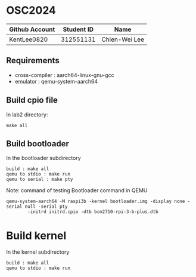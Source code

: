 # OSC2024

| Github Account | Student ID | Name          |
|----------------|------------|---------------|
| KentLee0820    | 312551131  | Chien-Wei Lee |


## Requirements

* cross-compiler : aarch64-linux-gnu-gcc
* emulator : qemu-system-aarch64

## Build cpio file

In lab2 directory:

```
make all
```

## Build bootloader

In the bootloader subdirectory

```
build : make all
qemu to stdio : make run
qemu to serial : make pty
```

Note: command of testing Bootloader command in QEMU

```
qemu-system-aarch64 -M raspi3b -kernel bootloader.img -display none -serial null -serial pty
     	-initrd initrd.cpio -dtb bcm2710-rpi-3-b-plus.dtb
```
 
# Build kernel

In the kernel subdirectory

```
build : make all
qemu to stdio : make run
```
